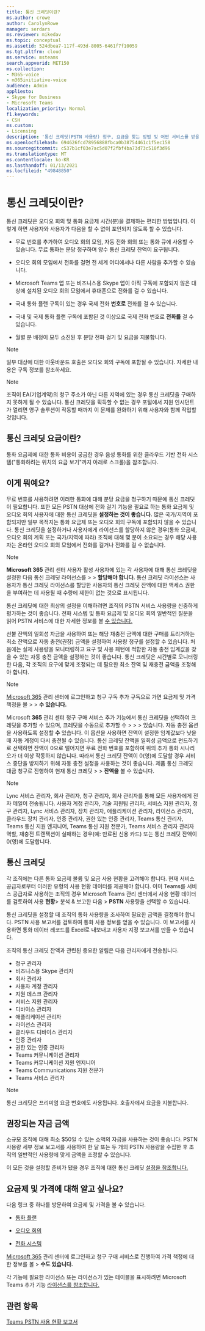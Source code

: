 ```yaml
---
title: 통신 크레딧이란?
ms.author: crowe
author: CarolynRowe
manager: serdars
ms.reviewer: mikedav
ms.topic: conceptual
ms.assetid: 524dbea7-117f-493d-8005-6461f7f10059
ms.tgt.pltfrm: cloud
ms.service: msteams
search.appverid: MET150
ms.collection:
- M365-voice
- m365initiative-voice
audience: Admin
appliesto:
- Skype for Business
- Microsoft Teams
localization_priority: Normal
f1.keywords:
- CSH
ms.custom:
- Licensing
description: '통신 크레딧(PSTN 사용량) 청구, 요금을 찾는 방법 및 어떤 서비스를 받을 수 있습니다. '
ms.openlocfilehash: 694626fcd78956888fbca0b38754461c1f5ec158
ms.sourcegitcommit: c537b1cf03e7ac5d07f2fbf4ba73d73c510f3d96
ms.translationtype: MT
ms.contentlocale: ko-KR
ms.lasthandoff: 01/13/2021
ms.locfileid: "49848850"
---
```

# <a name="what-are-communications-credits"></a>통신 크레딧이란?

통신 크레딧은 오디오 회의 및 통화 요금제 시간(분)을 결제하는 편리한 방법입니다. 이렇게 하면 사용자와 사용자가 다음을 할 수 없이 포인되지 않도록 할 수 있습니다.
  
- 무료 번호를 추가하여 오디오 회의 모임, 자동 전화 회의 또는 통화 큐에 사용할 수 있습니다. 무료 통화는 분당 청구하며 양수 통신 크레딧 잔액이 요구됩니다.
    
- 오디오 회의 모임에서 전화를 걸면 전 세계 어디에서나 다른 사람을 추가할 수 있습니다.
    
- Microsoft Teams 앱 또는 비즈니스용 Skype 앱이 아직 구독에 포함되지 않은 대상에 설치된 오디오 회의 모임에서 휴대폰으로 전화를 걸 수 있습니다.
    
- 국내 통화 플랜 구독이 있는 경우 국제 전화 **번호로** 전화를 걸 수 있습니다.
    
- 국내 및 국제 통화 플랜 구독에 포함된 것 이상으로 국제 전화 번호로 **전화를** 걸 수 있습니다.
    
- 월별 분 배정이 모두 소진된 후 분당 전화 걸기 및 요금을 지불합니다.
    
> [!NOTE]
> 일부 대상에 대한 아웃바운드 호출은 오디오 회의 구독에 포함될 수 있습니다. 자세한 내용은 구독 정보를 참조하세요. 
  
> [!NOTE]
> 조직이 EA(기업계약)의 청구 주소가 아닌 다른 지역에 있는 경우 통신 크레딧을 구매하지 못하게 될 수 있습니다. 통신 크레딧을 획득할 수 없는 경우 포털에서 지원 인시던트가 열리면 영구 솔루션이 작동할 때까지 이 문제를 완화하기 위해 사용자와 함께 작업할 것입니다. 
  
## <a name="what-are-the-communications-credits-rates"></a>통신 크레딧 요금이란?

통화 요금제에 대한 통화 비용이 궁금한 경우 음성 [](https://go.microsoft.com/fwlink/p/?LinkId=799523) 통화를 위한 클라우드 기반 전화 시스템("통화하려는 위치의 요금 보기"까지 아래로 스크롤)을 참조합니다.
  
## <a name="what-is-it"></a>이게 뭐예요?

무료 번호를 사용하려면 이러한 통화에 대해 분당 요금을 청구하기 때문에 통신 크레딧이 필요합니다. 또한 모든 PSTN 대상에 전화 걸기 기능을 필요로 하는 통화 요금제 및 오디오 회의 사용자에 대한 통신 크레딧을 **설정하는 것이 좋습니다.** 많은 국가/지역이 포함되지만 일부 목적지는 통화 요금제 또는 오디오 회의 구독에 포함되지 않을 수 있습니다. 통신 크레딧을 설정하거나 사용자에게 라이선스를 할당하지 않은 경우(통화 요금제, 오디오 회의 계획 또는 국가/지역에 따라) 조직에 대해 몇 분이 소요되는 경우 해당 사용자는 온라인 오디오 회의 모임에서 전화를 걸거나 전화를 걸 수 없습니다.
  
> [!NOTE]
> **Microsoft 365** 관리 센터 사용자 활성 사용자에 있는 각 사용자에 대해 통신 크레딧을 설정한 다음 통신 크레딧 라이선스를  >    >  **할당해야 합니다.** 통신 크레딧 라이선스는 사용자가 통신 크레딧 라이선스를 할당한 사용자의 통신 크레딧 잔액에 대한 액세스 권한을 부여하는 데 사용될 때 수량에 제한이 없는 것으로 표시됩니다.
  
통신 크레딧에 대한 최상의 설정을 이해하려면 조직의 PSTN 서비스 사용량을 신중하게 평가하는 것이 좋습니다. 전화 시스템 및 통화 요금제 [](calling-plan-landing-page.md) 및 오디오 회의 일반적인 질문을 읽어 PSTN 서비스에 대한 자세한 정보를 볼 [수 있습니다.](Audio-Conferencing-common-questions.md)
  
선불 잔액의 일회성 자금을 사용하여 또는 해당  재충전 금액에 대한 구매를 트리거하는 최소 잔액으로 자동 충전(권장) 금액을 설정하여 사용량 청구를 설정할 수 있습니다.    처음에는 실제 사용량을 모니터링하고 요구 및 사용 패턴에 적합한 자동 충전 임계값을 찾을 수 있는 자동 충전 금액을 설정하는 것이 좋습니다. 통신 크레딧은 시간별로 모니터링한 다음, 각 조직의 요구에 맞게 조정되는 데 필요한 최소 잔액 및 재충전 금액을 조정해야 합니다.
  
> [!NOTE]
> [Microsoft 365](https://portal.office.com/adminportal/home?add=sub&amp;adminportal=1#/catalog) 관리 센터에 로그인하고 청구 구독 추가 구독으로 가면 요금제 및 가격 책정을 볼  >    >  **수 있습니다.** 
  
Microsoft **365** 관리 센터 청구 구매 서비스 추가 기능에서 통신 크레딧을 선택하여 크레딧을 추가할 수 있으며, 크레딧을 수동으로 추가할 수  >    >    >   있습니다. 자동 충전 옵션을 사용하도록 설정할 **수** 있습니다. 이 옵션을 사용하면 잔액이 설정한 임계값보다 낮을 때 자동 계정이 다시 충전될 수 있습니다. 통신 크레딧 잔액을 일회성 금액으로 펀드하기로 선택하면 잔액이 0으로 떨어지면 무료 전화 번호를 포함하여 위의 추가 통화 시나리오가 더 이상 작동하지 않습니다. 따라서 통신 크레딧 잔액이 0(영)에 도달할 경우 서비스 중단을 방지하기 위해 자동 충전 설정을 사용하는 것이 좋습니다.  제품 통신 크레딧 대금 청구로 진행하여 현재 통신 크레딧  >    >  **잔액을** 볼 수 있습니다.

> [!NOTE]
>Lync 서비스 관리자, 회사 관리자, 청구 관리자, 회사 관리자를 통해 모든 사용자에게 전자 메일이 전송됩니다. 사용자 계정 관리자, 기술 지원팀 관리자, 서비스 지원 관리자, 청구 관리자, Lync 서비스 관리자, 장치 관리자, 애플리케이션 관리자, 라이선스 관리자, 클라우드 장치 관리자, 인증 관리자, 권한 있는 인증 관리자, Teams 통신 관리자, Teams 통신 지원 엔지니어, Teams 통신 지원 전문가, Teams 서비스 관리자 관리자 역할, 재충전 트랜잭션이 실패하는 경우(예: 만료된 신용 카드) 또는 통신 크레딧 잔액이 0(영)에 도달합니다. 
  
## <a name="communications-credits"></a>통신 크레딧

각 조직에는 다른 통화 요금제 볼륨 및 요금 사용 현황을 고려해야 합니다. 현재 서비스 공급자로부터 이러한 유형의 사용 현황 데이터를 제공해야 합니다. 이미 Teams를 서비스 공급자로 사용하는 조직의 경우 Microsoft Teams 관리 센터에서 사용 현황 데이터를 검토하여 사용 **현황**> 분석 & 보고한 다음  >   **PSTN** 사용량을 선택할 수 있습니다.
  
통신 크레딧을 설정할 때 조직의 통화 사용량을 조사하여 필요한 금액을 결정해야 합니다. PSTN 사용 보고서를 검토하여 통화 사용 정보를 얻을 수 있습니다. 이 보고서를 사용하면 통화 데이터 레코드를 Excel로 내보내고 사용자 지정 보고서를 만들 수 있습니다.

조직의 통신 크레딧 잔액과 관련된 중요한 알림은 다음 관리자에게 전송됩니다.

- 청구 관리자
- 비즈니스용 Skype 관리자
- 회사 관리자
- 사용자 계정 관리자
- 지원 데스크 관리자
- 서비스 지원 관리자
- 디바이스 관리자
- 애플리케이션 관리자
- 라이선스 관리자
- 클라우드 디바이스 관리자
- 인증 관리자
- 권한 있는 인증 관리자
- Teams 커뮤니케이션 관리자
- Teams 커뮤니케이션 지원 엔지니어
- Teams Communications 지원 전문가
- Teams 서비스 관리자

> [!NOTE]
> 통신 크레딧은 프리미엄 요금 번호에도 사용됩니다. 호출자에서 요금을 지불합니다.
  
## <a name="recommended-funding-amounts"></a>권장되는 자금 금액

소규모 조직에 대해 최소 $50일 수 있는 소액의 자금을 사용하는 것이 좋습니다. PSTN 사용량 세부 정보 보고서를 사용하여 한 달 또는 두 개의 PSTN 사용량을 수집한 후 조직의 일반적인 사용량에 맞게 금액을 조정할 수 있습니다.
  
이 모든 것을 설정할 준비가 됐을 경우 조직에 대한 통신 크레딧 [설정을 참조합니다.](set-up-communications-credits-for-your-organization.md)
  
## <a name="want-to-know-about-plans-and-pricing"></a>요금제 및 가격에 대해 알고 싶나요?

다음 링크 중 하나를 방문하여 요금제 및 가격을 볼 수 있습니다.
  
- [통화 플랜](https://go.microsoft.com/fwlink/?linkid=799761)
    
- [오디오 회의](https://go.microsoft.com/fwlink/?linkid=799762)
    
- [전화 시스템](https://go.microsoft.com/fwlink/?linkid=799763 )
    
[Microsoft 365](https://portal.office.com/adminportal/home?add=sub&amp;adminportal=1#/catalog) 관리 센터에 로그인하고 청구 구매 서비스로 진행하여 가격 책정에 대한 정보를 볼  >  **수도 있습니다.**
  
각 기능에 필요한 라이선스 또는 라이선스가 있는 테이블을 표시하려면 Microsoft Teams 추가 기능 [라이선스를 참조합니다.](https://docs.microsoft.com/microsoftteams/teams-add-on-licensing/microsoft-teams-add-on-licensing)
  
## <a name="related-topics"></a>관련 항목

[Teams PSTN 사용 현황 보고서](teams-analytics-and-reports/pstn-usage-report.md)

  
 
